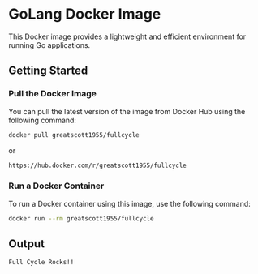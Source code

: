# GoLang Docker Image

This Docker image provides a lightweight and efficient environment for running Go applications.

## Getting Started

### Pull the Docker Image

You can pull the latest version of the image from Docker Hub using the following command:

```bash
docker pull greatscott1955/fullcycle
```
or

```bash
https://hub.docker.com/r/greatscott1955/fullcycle
```

### Run a Docker Container

To run a Docker container using this image, use the following command:

```bash
docker run --rm greatscott1955/fullcycle
```

## Output

```bash
Full Cycle Rocks!!
```
